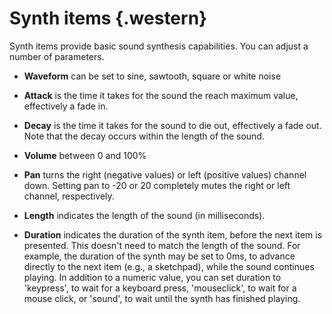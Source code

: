 Synth items {.western}
===========

Synth items provide basic sound synthesis capabilities. You can adjust a
number of parameters.

-   **Waveform** can be set to sine, sawtooth, square or white noise

-   **Attack** is the time it takes for the sound the reach maximum
    value, effectively a fade in.

-   **Decay** is the time it takes for the sound to die out, effectively
    a fade out. Note that the decay occurs within the length of the
    sound.

-   **Volume** between 0 and 100%

-   **Pan** turns the right (negative values) or left (positive values)
    channel down. Setting pan to -20 or 20 completely mutes the right or
    left channel, respectively.

-   **Length** indicates the length of the sound (in milliseconds).

-   **Duration** indicates the duration of the synth item, before the
    next item is presented. This doesn't need to match the length of the
    sound. For example, the duration of the synth may be set to 0ms, to
    advance directly to the next item (e.g., a sketchpad), while the
    sound continues playing. In addition to a numeric value, you can set
    duration to 'keypress', to wait for a keyboard press, 'mouseclick',
    to wait for a mouse click, or 'sound', to wait until the synth has
    finished playing.



